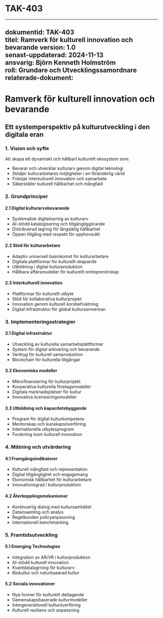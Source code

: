 # TAK-403
---
dokumentid: TAK-403  
titel: Ramverk för kulturell innovation och bevarande
version: 1.0  
senast-uppdaterad: 2024-11-13  
ansvarig: Björn Kenneth Holmström  
roll: Grundare och Utvecklingssamordnare  
relaterade-dokument:  
---

# Ramverk för kulturell innovation och bevarande
## Ett systemperspektiv på kulturutveckling i den digitala eran

### 1. Vision och syfte
Att skapa ett dynamiskt och hållbart kulturellt ekosystem som:
- Bevarar och utvecklar kulturarv genom digital teknologi
- Stödjer kulturarbetares möjligheter i en föränderlig värld
- Främjar interkulturell innovation och samarbete
- Säkerställer kulturell hållbarhet och mångfald

### 2. Grundprinciper

#### 2.1 Digital kulturarvsbevarande
- Systematisk digitalisering av kulturarv
- AI-stödd katalogisering och tillgängliggörande
- Distribuerad lagring för långsiktig hållbarhet
- Öppen tillgång med respekt för upphovsrätt

#### 2.2 Stöd för kulturarbetare
- Adaptiv universell basinkomst för kulturarbetare
- Digitala plattformar för kulturellt skapande
- Utbildning i digital kulturproduktion
- Hållbara affärsmodeller för kulturellt entreprenörskap

#### 2.3 Interkulturell innovation
- Plattformar för kulturellt utbyte
- Stöd för kollaborativa kulturprojekt
- Innovation genom kulturell korsbefruktning
- Digital infrastruktur för global kultursamverkan

### 3. Implementeringsstrategier

#### 3.1 Digital infrastruktur
- Utveckling av kulturella samarbetsplattformar
- System för digital arkivering och bevarande
- Verktyg för kulturell samproduktion
- Blockchain för kulturella tillgångar

#### 3.2 Ekonomiska modeller
- Mikrofinansiering för kulturprojekt
- Kooperativa kulturella företagsmodeller
- Digitala marknadsplatser för kultur
- Innovativa licensieringsmodeller

#### 3.3 Utbildning och kapacitetsbyggande
- Program för digital kulturkompetens
- Mentorskap och kunskapsöverföring
- Internationella utbytesprogram
- Forskning inom kulturell innovation

### 4. Mätning och utvärdering

#### 4.1 Framgångsindikatorer
- Kulturell mångfald och representation
- Digital tillgänglighet och engagemang
- Ekonomisk hållbarhet för kulturarbetare
- Innovationsgrad i kulturproduktion

#### 4.2 Återkopplingsmekanismer
- Kontinuerlig dialog med kultursamhället
- Datainsamling och analys
- Regelbunden policyanpassning
- Internationell benchmarking

### 5. Framtidsutveckling

#### 5.1 Emerging Technologies
- Integration av AR/VR i kulturproduktion
- AI-stödd kulturell innovation
- Kvantdatalagrning för kulturarv
- Biokultur och naturbaserad kultur

#### 5.2 Sociala innovationer
- Nya former för kulturellt deltagande
- Gemenskapsbaserade kulturmodeller
- Intergenerationell kulturöverföring
- Kulturell resiliens och anpassning
